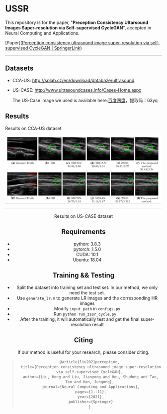 # USSR



This repository is for the paper, "**Preception Consistency Ultarsound Images Super-resolution via Self-supervised CycleGAN**", accepted in  Neural Computing and Applications.

[Paper]([Perception consistency ultrasound image super-resolution via self-supervised CycleGAN | SpringerLink](https://link.springer.com/article/10.1007/s00521-020-05687-9))

<hr></hr>

## Datasets

+ CCA-US: http://splab.cz/en/download/databaze/ultrasound

+ US-CASE: http://www.ultrasoundcases.info/Cases-Home.aspx

  The US-Case image we used is available here:[百度网盘](https://pan.baidu.com/s/1V5fvczpYFVN_eR7L5zJGTA)，提取码：63yq

## 

## Results

Results on CCA-US dataset

<div align=center>
<img src="https://github.com/hengliusky/UltraSound_SSSR/blob/main/results/Results1.PNG"
</div>

<hr></hr>

Results on US-CASE dataset



## Requirements

+ python: 3.8.3
+ pytorch: 1.5.0
+ CUDA: 10.1
+ Ubuntu: 18.04

## Training && Testing

+ Split the dataset into training set and test set. In our method, we only need the test set.  
+ Use `generate_lr.m` to generate LR images and the corresponding HR images
+ Modify `input_path`  in `configs.py`
+ Run `python run_zssr_cycle.py  `
+  After the training, it will automatically test and get the final super-resolution result  



## Citing

If our method is useful for your research, please consider citing.

>```
>@article{liu2021perception,
>  title={Perception consistency ultrasound image super-resolution via self-supervised CycleGAN},
>  author={Liu, Heng and Liu, Jianyong and Hou, Shudong and Tao, Tao and Han, Jungong},
>  journal={Neural Computing and Applications},
>  pages={1--11},
>  year={2021},
>  publisher={Springer}
>}
>```

